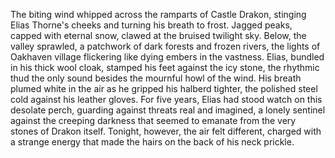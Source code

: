 The biting wind whipped across the ramparts of Castle Drakon, stinging Elias Thorne's cheeks and turning his breath to frost.  Jagged peaks, capped with eternal snow, clawed at the bruised twilight sky. Below, the valley sprawled, a patchwork of dark forests and frozen rivers, the lights of Oakhaven village flickering like dying embers in the vastness. Elias, bundled in his thick wool cloak, stamped his feet against the icy stone, the rhythmic thud the only sound besides the mournful howl of the wind. His breath plumed white in the air as he gripped his halberd tighter, the polished steel cold against his leather gloves.  For five years, Elias had stood watch on this desolate perch, guarding against threats real and imagined, a lonely sentinel against the creeping darkness that seemed to emanate from the very stones of Drakon itself.  Tonight, however, the air felt different, charged with a strange energy that made the hairs on the back of his neck prickle.
